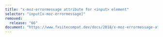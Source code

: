 ```yaml
---
title: "x-moz-errormessage attribute for <input> element"
selector: "input[x-moz-errormessage]"
removed:
  release: "66"
document: "https://www.fxsitecompat.dev/docs/2018/x-moz-errormessage-attribute-is-no-longer-supported/"
---
```

